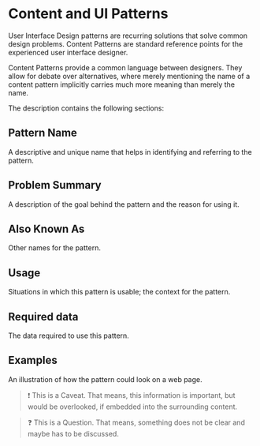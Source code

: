 # Content and UI Patterns

User Interface Design patterns are recurring solutions that solve common design problems. 
Content Patterns are standard reference points for the experienced user interface designer.

Content Patterns provide a common language between designers. 
They allow for debate over alternatives, where merely mentioning the name of a 
content pattern implicitly carries much more meaning than merely the name.

The description contains the following sections:

## Pattern Name

A descriptive and unique name that helps in identifying and referring to the pattern.

## Problem Summary

A description of the goal behind the pattern and the reason for using it.

## Also Known As

Other names for the pattern.

## Usage

Situations in which this pattern is usable; the context for the pattern.

## Required data

The data required to use this pattern.

## Examples

An illustration of how the pattern could look on a web page.

> :exclamation: This is a Caveat. That means, this information is important, but would be overlooked, if embedded into the surrounding content.

> :question: This is a Question. That means, something does not be clear and maybe has to be discussed.

